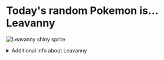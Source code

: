 # Today's random Pokemon is... Leavanny

![Leavanny shiny sprite](https://raw.githubusercontent.com/PokeAPI/sprites/master/sprites/pokemon/shiny/542.png)

<details>
<summary>Additional info about Leavanny</summary>

| srpite type | image |
|------|------|
| back_default | ![Leavanny back_default sprite](https://raw.githubusercontent.com/PokeAPI/sprites/master/sprites/pokemon/back/542.png) |
| back_shiny | ![Leavanny back_shiny sprite](https://raw.githubusercontent.com/PokeAPI/sprites/master/sprites/pokemon/back/shiny/542.png) |
| front_default | ![Leavanny front_default sprite](https://raw.githubusercontent.com/PokeAPI/sprites/master/sprites/pokemon/542.png) | </details>